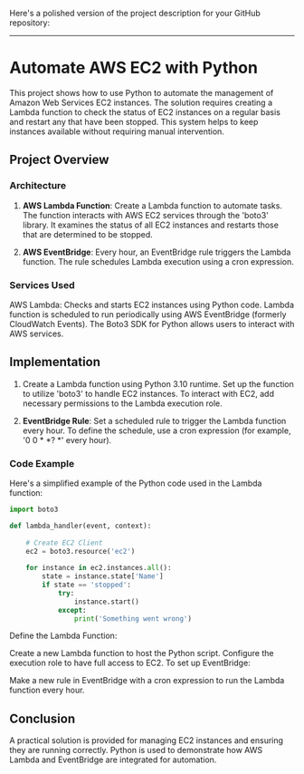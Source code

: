 Here's a polished version of the project description for your GitHub repository:

---

# Automate AWS EC2 with Python

This project shows how to use Python to automate the management of Amazon Web Services EC2 instances. The solution requires creating a Lambda function to check the status of EC2 instances on a regular basis and restart any that have been stopped. This system helps to keep instances available without requiring manual intervention.

## Project Overview
### Architecture

1. **AWS Lambda Function**: 
     Create a Lambda function to automate tasks.
     The function interacts with AWS EC2 services through the 'boto3' library.
     It examines the status of all EC2 instances and restarts those that are determined to be stopped.

2. **AWS EventBridge**:
    Every hour, an EventBridge rule triggers the Lambda function.
   The rule schedules Lambda execution using a cron expression.

### Services Used

AWS Lambda: Checks and starts EC2 instances using Python code.
Lambda function is scheduled to run periodically using AWS EventBridge (formerly CloudWatch Events).
The Boto3 SDK for Python allows users to interact with AWS services.


## Implementation

1. Create a Lambda function using Python 3.10 runtime.
    Set up the function to utilize 'boto3' to handle EC2 instances.
   To interact with EC2, add necessary permissions to the Lambda execution role.

2. **EventBridge Rule**:
   Set a scheduled rule to trigger the Lambda function every hour.
   To define the schedule, use a cron expression (for example, '0 0 * *? *' every hour).

### Code Example

Here's a simplified example of the Python code used in the Lambda function:

```python
import boto3

def lambda_handler(event, context):
    
    # Create EC2 Client
    ec2 = boto3.resource('ec2')
    
    for instance in ec2.instances.all():
        state = instance.state['Name']
        if state == 'stopped':
            try:
                instance.start()
            except:
                print('Something went wrong')
```

Define the Lambda Function:

Create a new Lambda function to host the Python script.
Configure the execution role to have full access to EC2.
To set up EventBridge:

Make a new rule in EventBridge with a cron expression to run the Lambda function every hour.


## Conclusion
A practical solution is provided for managing EC2 instances and ensuring they are running correctly. Python is used to demonstrate how AWS Lambda and EventBridge are integrated for automation.
